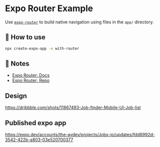 # Expo Router Example

Use [`expo-router`](https://expo.github.io/router) to build native navigation using files in the `app/` directory.

## 🚀 How to use

```sh
npx create-expo-app -e with-router
```

## 📝 Notes

- [Expo Router: Docs](https://expo.github.io/router)
- [Expo Router: Repo](https://github.com/expo/router)

## Design

<https://dribbble.com/shots/11867493-Job-finder-Mobile-UI-Job-list>

## Published expo app

<https://expo.dev/accounts/the-aydev/projects/Jobs-io/updates/fdd8992d-3542-422b-a803-03e520700377>
